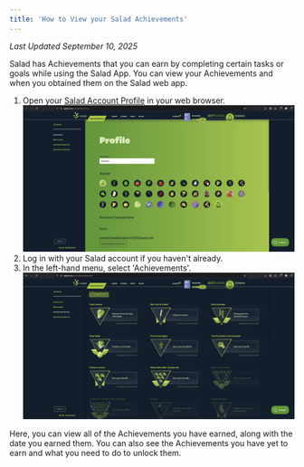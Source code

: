 ```yaml
---
title: 'How to View your Salad Achievements'
---
```


_Last Updated September 10, 2025_

Salad has Achievements that you can earn by completing certain tasks or goals while using the Salad App. You can view
your Achievements and when you obtained them on the Salad web app.

1. Open your [Salad Account Profile](https://salad.com/account/summary) in your web browser.
   ![](../../../../content/images/guides/using-salad/how-to-view-your-salad-achievements-1.png)
2. Log in with your Salad account if you haven't already.
3. In the left-hand menu, select 'Achievements'.
   ![](../../../../content/images/guides/using-salad/how-to-view-your-salad-achievements-2.png)

Here, you can view all of the Achievements you have earned, along with the date you earned them. You can also see the
Achievements you have yet to earn and what you need to do to unlock them.
